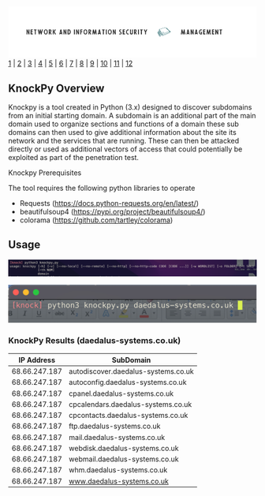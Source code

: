![Logo](Images/PCOM7E.png)
[1](/MyPortfolio/PCOM7E/Unit01.html) | [2](/MyPortfolio/PCOM7E/Unit02.html) | [3](/MyPortfolio/PCOM7E/Unit03.html) | [4](/MyPortfolio/PCOM7E/Unit04.html) | [5](/MyPortfolio/PCOM7E/Unit05.html) | [6](/MyPortfolio/PCOM7E/Unit06.html) | [7](/MyPortfolio/PCOM7E/Unit07.html) | [8](/MyPortfolio/PCOM7E/Unit08.html) | [9](/MyPortfolio/PCOM7E/Unit09.html) | [10](/MyPortfolio/PCOM7E/Unit10.html) | [11](/MyPortfolio/PCOM7E/Unit11.html) | [12](/MyPortfolio/PCOM7E/Unit12.html)
## KnockPy Overview ##

Knockpy is a tool created in Python (3.x) designed to discover subdomains from an initial starting domain. A subdomain is an additional part of the main domain used to organize sections and functions of a domain these sub domains can then used to give additional information about the site its network and the services that are running. These can then be attacked directly or used as additional vectors of access that could potentially be exploited as part of the penetration test.   

Knockpy Prerequisites

The tool requires the following python libraries to operate

- Requests (https://docs.python-requests.org/en/latest/)
- beautifulsoup4 (https://pypi.org/project/beautifulsoup4/)
- colorama (https://github.com/tartley/colorama)

## Usage ##

![KP](Images/KP1.png)

![KP](Images/KP2.png)

### KnockPy Results (daedalus-systems.co.uk) ###

| IP Address  | SubDomain |
|---|---|
| 68.66.247.187  | autodiscover.daedalus-systems.co.uk  |
| 68.66.247.187  | autoconfig.daedalus-systems.co.uk  |
| 68.66.247.187  | cpanel.daedalus-systems.co.uk  |
| 68.66.247.187  | cpcalendars.daedalus-systems.co.uk  |
| 68.66.247.187  | cpcontacts.daedalus-systems.co.uk  |
| 68.66.247.187  | ftp.daedalus-systems.co.uk  |
| 68.66.247.187  | mail.daedalus-systems.co.uk  |
| 68.66.247.187  | webdisk.daedalus-systems.co.uk  |
| 68.66.247.187  | webmail.daedalus-systems.co.uk |
| 68.66.247.187  | whm.daedalus-systems.co.uk  |
| 68.66.247.187  | www.daedalus-systems.co.uk  |
